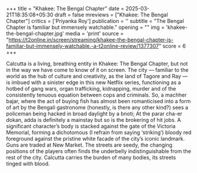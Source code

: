 +++
title = "Khakee: The Bengal Chapter"
date = 2025-03-21T18:35:08+05:30
draft = false
mreviews = ["Khakee: The Bengal Chapter"]
critics = ['Priyanka Roy']
publication = ''
subtitle = "The Bengal Chapter is familiar but immensely watchable."
opening = ""
img = 'khakee-the-bengal-chapter.jpg'
media = 'print'
source = "https://t2online.in/screen/streaming/khakee-the-bengal-chapter-is-familiar-but-immensely-watchable.-a-t2online-review/1377307"
score = 6
+++

Calcutta is a living, breathing entity in Khakee: The Bengal Chapter, but not in the way we have come to know of it on screen. The city — familiar to the world as the hub of culture and creativity, as the land of Tagore and Ray — is imbued with a sinister edge in this new Netflix series, functioning as a hotbed of gang wars, organ trafficking, kidnapping, murder and of the consistently tenuous equation between cops and criminals. So, a machher bajar, where the act of buying fish has almost been romanticised into a form of art by the Bengali gastronome (honestly, is there any other kind?) sees a policeman being hacked in broad daylight by a bnoti; At the parar cha-er dokan, adda is definitely a mainstay but so is the brokering of hit jobs. A significant character’s body is stacked against the gate of the Victoria Memorial, forming a dichotomous (I refrain from saying ‘striking’) bloody red foreground against the pristine white facade of the city’s iconic landmark. Guns are traded at New Market. The streets are seedy, the changing positions of the players often finds the underbelly indistinguishable from the rest of the city. Calcutta carries the burden of many bodies, its streets tinged with blood.

